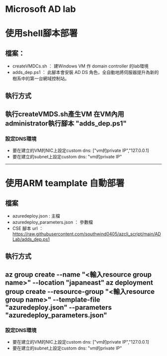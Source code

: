 # Microsoft AD lab
# 使用shell腳本部署
## 檔案：
- createVMDCs.sh ： 建Windows VM 作 domain controller 的lab環境
- adds_dep.ps1 ： 此腳本會安裝 AD DS 角色，全自動地將伺服器提升為新的樹系中的第一台網域控制站。
## 執行方式
執行createVMDS.sh產生VM
在VM內用administrator執行腳本 "adds_dep.ps1"
---
### 設定DNS環境
- 要在建立的VM的NIC上設定custom dns: ["vm的private IP","127.0.0.1]
- 要在建立的subnet上設定custom dns: "vm的private IP"

---

# 使用ARM teamplate 自動部署
## 檔案
- azuredeploy.json : 主檔
- azuredeploy_parameters.json ： 參數檔
- CSE 腳本 url ： https://raw.githubusercontent.com/southwind0405/azcli_script/main/ADLab/adds_dep.ps1
## 執行方式
az group create --name "<輸入resource group name>" --location "japaneast"
az deployment group create --resource-group "<輸入resource group name>" --template-file "azuredeploy.json" --parameters "azuredeploy_parameters.json"
---
### 設定DNS環境
- 要在建立的VM的NIC上設定custom dns: ["vm的private IP","127.0.0.1]
- 要在建立的subnet上設定custom dns: "vm的private IP"

